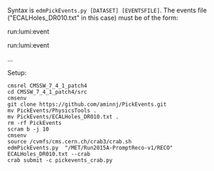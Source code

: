Syntax is ```edmPickEvents.py [DATASET] [EVENTSFILE]```.
The events file ("ECALHoles_DR010.txt" in this case) must be of the form:

run:lumi:event

run:lumi:event

...

Setup:
```
cmsrel CMSSW_7_4_1_patch4
cd CMSSW_7_4_1_patch4/src
cmsenv
git clone https://github.com/aminnj/PickEvents.git
mv PickEvents/PhysicsTools .
mv PickEvents/ECALHoles_DR010.txt .
rm -rf PickEvents
scram b -j 10
cmsenv
source /cvmfs/cms.cern.ch/crab3/crab.sh
edmPickEvents.py  "/MET/Run2015A-PromptReco-v1/RECO" ECALHoles_DR010.txt --crab
crab submit -c pickevents_crab.py
```
